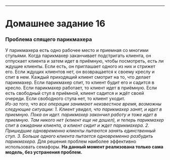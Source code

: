 ********
# Домашнее задание 16
### Проблема спящего парикмахера  
 У парикмахера есть одно рабочее место и приемная со многими стульями. Когда парикмахер заканчивает подстригать клиента, он отпускает клиента и затем идет в приёмную, чтобы посмотреть, есть ли ждущие клиенты. Если есть, он приглашает одного из них и стрижет его. Если ждущих клиентов нет, он возвращается к своему креслу и спит в нем.
Каждый приходящий клиент смотрит на то, что делает парикмахер. Если парикмахер спит, то клиент будит его и садится в кресло. Если парикмахер работает, то клиент идет в приёмную. Если есть свободный стул в приёмной, клиент садится и ждёт своей очереди. Если свободного стула нет, то клиент уходит.  
_Из-за того, что все операции занимают неизвестное время, возможны следующие ситуации:
    1. Клиент увидел, что парикмахер занят, и идет в приемную. Пока он идет. парикмахер закончил работу и тоже идет в приемную. Там никого нет (клиент еще не дошел), и теперь парикмахер спит в ожидании клиента, а клиент сидит и ждет парикмахера.
    2. Пришедшие одновременно клиенты пытаются занять единственный стул.
    3. Больше одного клиента пытается одновременно разбудить парикмахера._
Для решения проблем наиболее эффективно использовать семафоры.
**На данный момент реализована только сама модель, без устранения проблем.**
